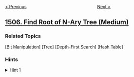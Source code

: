 <!--|This file generated by command(leetcode description); DO NOT EDIT.    |-->
<!--+----------------------------------------------------------------------+-->
<!--|@author    awesee <openset.wang@gmail.com>                           |-->
<!--|@link      https://github.com/awesee                                 |-->
<!--|@home      https://github.com/awesee/leetcode                        |-->
<!--+----------------------------------------------------------------------+-->

[< Previous](../minimum-possible-integer-after-at-most-k-adjacent-swaps-on-digits "Minimum Possible Integer After at Most K Adjacent Swaps On Digits")
　　　　　　　　　　　　　　　　
[Next >](../reformat-date "Reformat Date")

## [1506. Find Root of N-Ary Tree (Medium)](https://leetcode.com/problems/find-root-of-n-ary-tree "找到 N 叉树的根节点")



### Related Topics
  [[Bit Manipulation](../../tag/bit-manipulation/README.md)]
  [[Tree](../../tag/tree/README.md)]
  [[Depth-First Search](../../tag/depth-first-search/README.md)]
  [[Hash Table](../../tag/hash-table/README.md)]

### Hints
<details>
<summary>Hint 1</summary>
Node with indegree 0 is the root
</details>
